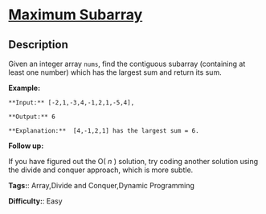 # [Maximum Subarray][title]

## Description

Given an integer array `nums`, find the contiguous subarray (containing at
least one number) which has the largest sum and return its sum.

**Example:**

    
    
    **Input:** [-2,1,-3,4,-1,2,1,-5,4],
    **Output:** 6
    **Explanation:**  [4,-1,2,1] has the largest sum = 6.
    

**Follow up:**

If you have figured out the O( _n_ ) solution, try coding another solution
using the divide and conquer approach, which is more subtle.


**Tags:**: Array,Divide and Conquer,Dynamic Programming

**Difficulty:**: Easy

[title]: https://leetcode.com/problems/maximum-subarray
